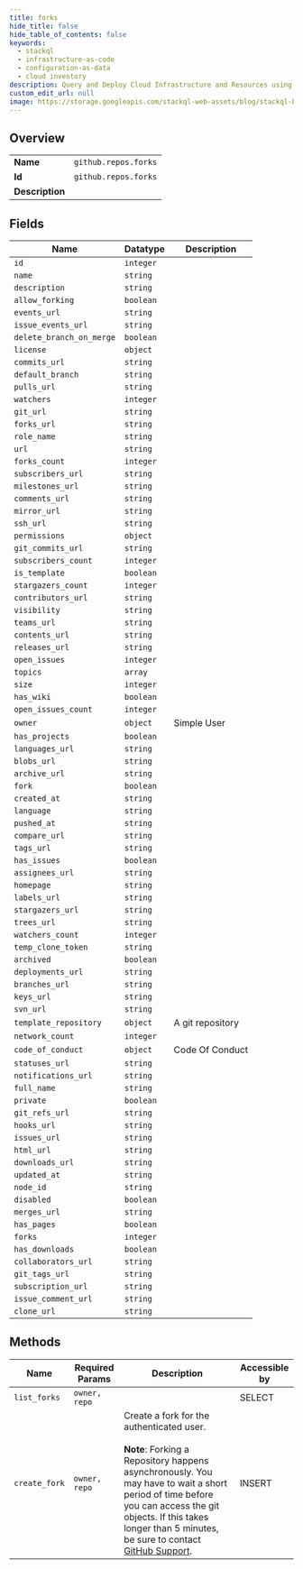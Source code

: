 ```yaml
---
title: forks
hide_title: false
hide_table_of_contents: false
keywords:
  - stackql
  - infrastructure-as-code
  - configuration-as-data
  - cloud inventory
description: Query and Deploy Cloud Infrastructure and Resources using SQL
custom_edit_url: null
image: https://storage.googleapis.com/stackql-web-assets/blog/stackql-blog-post-featured-image.png
---
```

  
    

## Overview
<table><tbody>
<tr><td><b>Name</b></td><td><code>github.repos.forks</code></td></tr>
<tr><td><b>Id</b></td><td><code>github.repos.forks</code></td></tr>
<tr><td><b>Description</b></td><td></td></tr>
</tbody></table>

## Fields
| Name | Datatype | Description |
| ---- | -------- | ----------- |
| `id` | `integer` |  |
| `name` | `string` |  |
| `description` | `string` |  |
| `allow_forking` | `boolean` |  |
| `events_url` | `string` |  |
| `issue_events_url` | `string` |  |
| `delete_branch_on_merge` | `boolean` |  |
| `license` | `object` |  |
| `commits_url` | `string` |  |
| `default_branch` | `string` |  |
| `pulls_url` | `string` |  |
| `watchers` | `integer` |  |
| `git_url` | `string` |  |
| `forks_url` | `string` |  |
| `role_name` | `string` |  |
| `url` | `string` |  |
| `forks_count` | `integer` |  |
| `subscribers_url` | `string` |  |
| `milestones_url` | `string` |  |
| `comments_url` | `string` |  |
| `mirror_url` | `string` |  |
| `ssh_url` | `string` |  |
| `permissions` | `object` |  |
| `git_commits_url` | `string` |  |
| `subscribers_count` | `integer` |  |
| `is_template` | `boolean` |  |
| `stargazers_count` | `integer` |  |
| `contributors_url` | `string` |  |
| `visibility` | `string` |  |
| `teams_url` | `string` |  |
| `contents_url` | `string` |  |
| `releases_url` | `string` |  |
| `open_issues` | `integer` |  |
| `topics` | `array` |  |
| `size` | `integer` |  |
| `has_wiki` | `boolean` |  |
| `open_issues_count` | `integer` |  |
| `owner` | `object` | Simple User |
| `has_projects` | `boolean` |  |
| `languages_url` | `string` |  |
| `blobs_url` | `string` |  |
| `archive_url` | `string` |  |
| `fork` | `boolean` |  |
| `created_at` | `string` |  |
| `language` | `string` |  |
| `pushed_at` | `string` |  |
| `compare_url` | `string` |  |
| `tags_url` | `string` |  |
| `has_issues` | `boolean` |  |
| `assignees_url` | `string` |  |
| `homepage` | `string` |  |
| `labels_url` | `string` |  |
| `stargazers_url` | `string` |  |
| `trees_url` | `string` |  |
| `watchers_count` | `integer` |  |
| `temp_clone_token` | `string` |  |
| `archived` | `boolean` |  |
| `deployments_url` | `string` |  |
| `branches_url` | `string` |  |
| `keys_url` | `string` |  |
| `svn_url` | `string` |  |
| `template_repository` | `object` | A git repository |
| `network_count` | `integer` |  |
| `code_of_conduct` | `object` | Code Of Conduct |
| `statuses_url` | `string` |  |
| `notifications_url` | `string` |  |
| `full_name` | `string` |  |
| `private` | `boolean` |  |
| `git_refs_url` | `string` |  |
| `hooks_url` | `string` |  |
| `issues_url` | `string` |  |
| `html_url` | `string` |  |
| `downloads_url` | `string` |  |
| `updated_at` | `string` |  |
| `node_id` | `string` |  |
| `disabled` | `boolean` |  |
| `merges_url` | `string` |  |
| `has_pages` | `boolean` |  |
| `forks` | `integer` |  |
| `has_downloads` | `boolean` |  |
| `collaborators_url` | `string` |  |
| `git_tags_url` | `string` |  |
| `subscription_url` | `string` |  |
| `issue_comment_url` | `string` |  |
| `clone_url` | `string` |  |
## Methods
| Name | Required Params | Description | Accessible by |
| ---- | --------------- | ----------- | ------------- |
| `list_forks` | `owner, repo` |  | SELECT |
| `create_fork` | `owner, repo` | Create a fork for the authenticated user.<br /><br />**Note**: Forking a Repository happens asynchronously. You may have to wait a short period of time before you can access the git objects. If this takes longer than 5 minutes, be sure to contact [GitHub Support](https://support.github.com/contact?tags=dotcom-rest-api). | INSERT |
